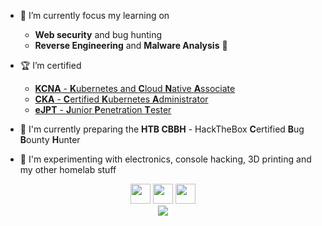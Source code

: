 <div id="header" algin="center">
  <img align="center" src="https://readme-typing-svg.demolab.com?font=Roboto&weight=900&duration=3000&pause=500&color=000000&center=true&vCenter=true&random=true&width=435&lines=I'm+an+Open-source+Lover;I'm+a+Cybersecurity+Noob;I'm+a+DevOps+Soldier;I'm+a+Linux+Ninja;I'm+a+CTF+Player;I'm+a+Bad+Developer" alt="" />
</div>

- :pushpin: I’m currently focus my learning on 
  - **Web security** and bug hunting
  - **Reverse Engineering** and **Malware Analysis** :hot_face:

- :trophy: I’m certified
  - [**KCNA** - **K**ubernetes and **C**loud **N**ative **A**ssociate](https://www.credly.com/badges/c9f39185-8ce0-49a9-8149-552a12a427d9/public_url)
  - [**CKA** - **C**ertified **K**ubernetes **A**dministrator](https://www.credly.com/badges/2de10599-780b-4fdc-bb96-010e23e6ab31/public_url)
  - [**eJPT** - **J**unior **P**enetration **T**ester](https://my.ine.com/certificate/d8dfcc2a-8790-4254-a5c8-aa797239a363)

- 🔭 I'm currently preparing the **HTB CBBH** - HackTheBox **C**ertified **B**ug **B**ounty **H**unter

- 🧪 I'm experimenting with electronics, console hacking, 3D printing and my other homelab stuff

<div id="socials" align="center">
  <a href="https://stackoverflow.com/users/11005559" target="blank"><img height="32" width="32" src="https://cdn.jsdelivr.net/npm/simple-icons@v9/icons/stackoverflow.svg" /></a>
  <a href="https://app.hackthebox.com/profile/185918" target="blank"><img height="32" width="32" src="https://cdn.jsdelivr.net/npm/simple-icons@v9/icons/hackthebox.svg" /></a>
  <a href="https://www.root-me.org/vhash" target="blank"><img height="32" width="32" src="https://cdn.jsdelivr.net/npm/simple-icons@v9/icons/rootme.svg" /></a>
    <!--
  <a href="https://ozint.eu/ozinter/7834/" target="blank"><img align="center" src="https://pbs.twimg.com/profile_images/1556211004782125057/4F1X9ri3_400x400.jpg" alt="185918" width="40" /></a>
  -->
</div>

<div id="stats" align="center">
  <img align="center" src="https://github-readme-stats.vercel.app/api?username=LucasVanHaaren&show_icons=true&include_all_commits=true&theme=buefy&hide_border=true&locale=en" />
</div>
